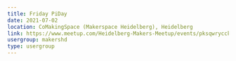 ```yaml
---
title: Friday PiDay
date: 2021-07-02
location: CoMakingSpace (Makerspace Heidelberg), Heidelberg
link: https://www.meetup.com/Heidelberg-Makers-Meetup/events/pksqwrycckbdb/
usergroup: makershd
type: usergroup
---
```

